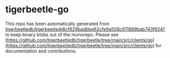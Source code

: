 # tigerbeetle-go
This repo has been automatically generated from [tigerbeetledb/tigerbeetle@8cf829badbbe62cfe9a508c611889bab743f9241](https://github.com/tigerbeetledb/tigerbeetle/commit/8cf829badbbe62cfe9a508c611889bab743f9241) to keep binary blobs out of the monorepo. Please see [https://github.com/tigerbeetledb/tigerbeetle/tree/main/src/clients/go](https://github.com/tigerbeetledb/tigerbeetle/tree/main/src/clients/go) for documentation and contributions.

